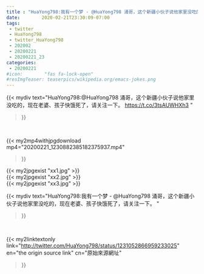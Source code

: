 ```yaml
---
title : "HuaYong798:我有一个梦 - @HuaYong798 涌哥，这个新疆小伙子说他家里没吃的，现在老婆、孩子快饿死了，请关注一下。 "
date:        2020-02-21T23:30:09-07:00
tags:
 - twitter
 - HuaYong798
 - twitter_HuaYong798
 - 202002
 - 20200221
 - 20200221_23
categories:
 - 20200221
#icon:        "fas fa-lock-open"
#resImgTeaser: teaserpics/wikipedia.org/emacs-jokes.png
---
```


{{< mydiv text="HuaYong798:@HuaYong798 涌哥，这个新疆小伙子说他家里没吃的，现在老婆、孩子快饿死了，请关注一下。 https://t.co/3tsAUWHXh3 "
>}}
<br>


{{< my2mp4withjpgdownload mp4="20200221_1230882385182375937.mp4"
>}}

{{< my2jpgexist "xx1.jpg" >}}<br>
{{< my2jpgexist "xx2.jpg" >}}<br>
{{< my2jpgexist "xx3.jpg" >}}<br>



{{< mydiv text="HuaYong798:我有一个梦 - @HuaYong798 涌哥，这个新疆小伙子说他家里没吃的，现在老婆、孩子快饿死了，请关注一下。 "
>}}
<br>

{{< my2linktextonly link="http://twitter.com/HuaYong798/status/1231052866959233025"
en="the origin source link" cn="原始來源網址"
>}}


<br>

